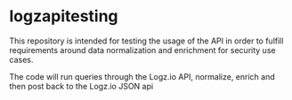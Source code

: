 # logzapitesting

This repository is intended for testing the usage of the API in order to fulfill requirements around data normalization and enrichment for security use cases.

The code will run queries through the Logz.io API, normalize, enrich and then post back to the Logz.io JSON api
